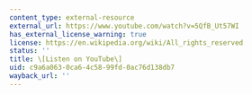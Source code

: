 ```yaml
---
content_type: external-resource
external_url: https://www.youtube.com/watch?v=5QfB_Ut57WI
has_external_license_warning: true
license: https://en.wikipedia.org/wiki/All_rights_reserved
status: ''
title: \[Listen on YouTube\]
uid: c9a6a063-0ca6-4c58-99fd-0ac76d138db7
wayback_url: ''
---
```


